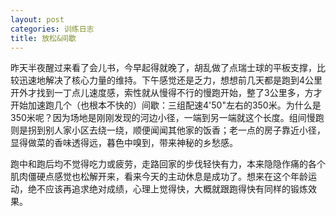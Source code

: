 ```yaml
---
layout: post
categories: 训练日志
title: 放松&间歇
---
```


昨天半夜醒过来看了会儿书，今早起得就晚了，胡乱做了点瑞士球的平板支撑，比较迅速地解决了核心力量的维持。下午感觉还是乏力，想想前几天都是跑到4公里开外才找到一丁点儿速度感，索性就从慢得不行的慢跑开始，整了3公里多，方才开始加速跑几个（也根本不快的）间歇：三组配速4'50"左右的350米。为什么是350米呢？因为场地是刚刚发现的河边小径，一端到另一端就这个长度。组间慢跑则是拐到别人家小区去绕一绕，顺便闻闻其他家的饭香；老一点的房子靠近小径，显得做菜的香味透得远，暮色中嗅到，带来神秘的乡愁感。

跑中和跑后均不觉得吃力或疲劳，走路回家的步伐轻快有力，本来隐隐作痛的各个肌肉僵硬点感觉也松解开来，看来今天的主动休息是成功了。想来在这个年龄运动，绝不应该再追求绝对成绩，心理上觉得快，大概就跟跑得快有同样的锻炼效果。
